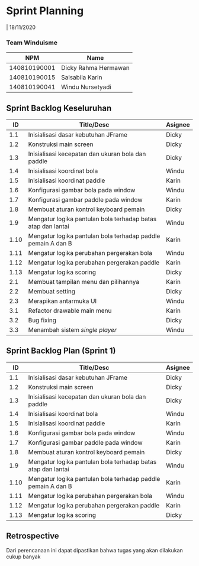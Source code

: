 # Sprint Planning 
| 18/11/2020

### Team Winduisme
| NPM           | Name        |
| ------------- |-------------|
| 140810190001  | Dicky Rahma Hermawan    |
| 140810190015  | Salsabila Karin    |
| 140810190041  | Windu Nursetyadi |

## Sprint Backlog Keseluruhan 
| ID  | Title/Desc | Asignee | 
| --- | ---------- | ------- | 
| 1.1 | Inisialisasi dasar kebutuhan JFrame | Dicky | 
| 1.2 | Konstruksi main screen | Dicky | 
| 1.3 | Inisialisasi kecepatan dan ukuran bola dan paddle | Dicky | 
| 1.4 | Inisialisasi koordinat bola | Windu | 
| 1.5 | Inisialisasi koordinat paddle | Karin | 
| 1.6 | Konfigurasi gambar bola pada window | Windu | 
| 1.7 | Konfigurasi gambar paddle pada window | Karin | 
| 1.8 | Membuat aturan kontrol keyboard pemain | Dicky | 
| 1.9 | Mengatur logika pantulan bola terhadap batas atap dan lantai | Windu | 
| 1.10 | Mengatur logika pantulan bola terhadap paddle pemain A dan B | Karin | 
| 1.11 | Mengatur logika perubahan pergerakan bola | Windu | 
| 1.12 | Mengatur logika perubahan pergerakan paddle | Karin |
| 1.13 | Mengatur logika scoring | Dicky |
| 2.1 | Membuat tampilan menu dan pilihannya | Karin | 
| 2.2 | Membuat setting | Dicky | 
| 2.3 | Merapikan antarmuka UI | Windu | 
| 3.1 | Refactor drawable main menu | Karin | 
| 3.2 | Bug fixing | Dicky | 
| 3.3 | Menambah sistem *single player* | Windu | 

## Sprint Backlog Plan (Sprint 1)
| ID  | Title/Desc | Asignee | 
| --- | ---------- | ------- | 
| 1.1 | Inisialisasi dasar kebutuhan JFrame | Dicky | 
| 1.2 | Konstruksi main screen | Dicky | 
| 1.3 | Inisialisasi kecepatan dan ukuran bola dan paddle | Dicky | 
| 1.4 | Inisialisasi koordinat bola | Windu | 
| 1.5 | Inisialisasi koordinat paddle | Karin | 
| 1.6 | Konfigurasi gambar bola pada window | Windu | 
| 1.7 | Konfigurasi gambar paddle pada window | Karin | 
| 1.8 | Membuat aturan kontrol keyboard pemain | Dicky | 
| 1.9 | Mengatur logika pantulan bola terhadap batas atap dan lantai | Windu | 
| 1.10 | Mengatur logika pantulan bola terhadap paddle pemain A dan B | Karin | 
| 1.11 | Mengatur logika perubahan pergerakan bola | Windu | 
| 1.12 | Mengatur logika perubahan pergerakan paddle | Karin |
| 1.13 | Mengatur logika scoring | Dicky |

## Retrospective 

Dari perencanaan ini dapat dipastikan bahwa tugas yang akan dilakukan cukup banyak
